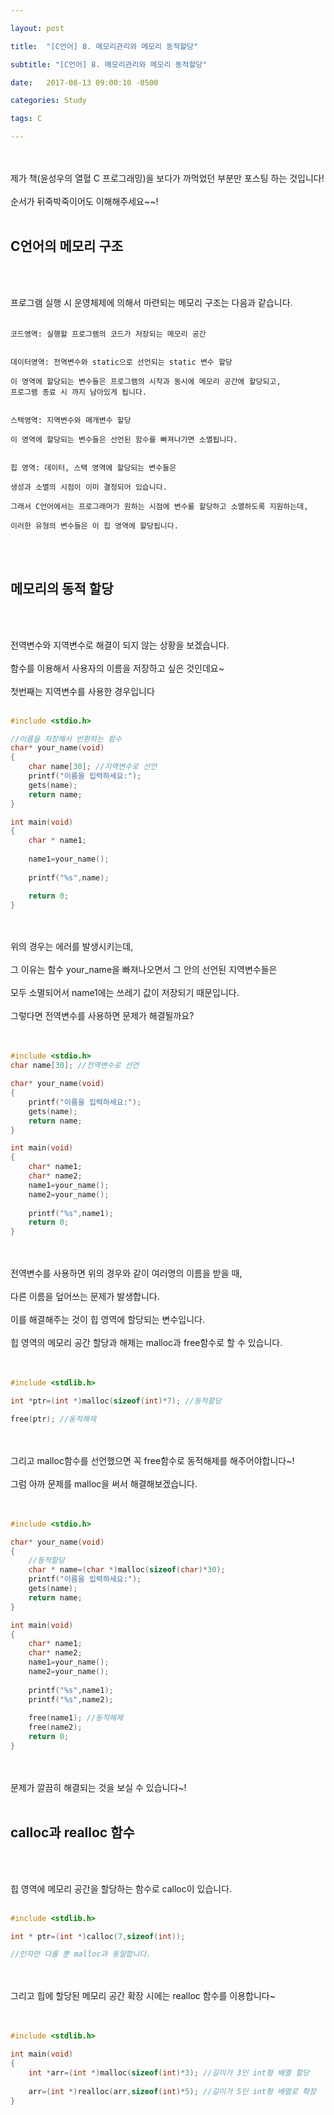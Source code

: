 ```yaml
---

layout: post

title:  "[C언어] 8. 메모리관리와 메모리 동적할당"

subtitle: "[C언어] 8. 메모리관리와 메모리 동적할당"

date:   2017-08-13 09:00:10 -0500

categories: Study

tags: C

---
```



<br>
<br>
제가 책(윤성우의 열혈 C 프로그래밍)을 보다가 까먹었던 부분만 포스팅 하는 것입니다!
<br>
<br>
순서가 뒤죽박죽이어도 이해해주세요~~!
<br>
<br>

## C언어의 메모리 구조 

<br>
<br>

프로그램 실행 시 운영체제에 의해서 마련되는 메모리 구조는 다음과 같습니다.
<br>
<br>

```
코드영역: 실행할 프로그램의 코드가 저장되는 메모리 공간


데이터영역: 전역변수와 static으로 선언되는 static 변수 할당

이 영역에 할당되는 변수들은 프로그램의 시작과 동시에 메모리 공간에 할당되고,
프로그램 종료 시 까지 남아있게 됩니다.


스택영역: 지역변수와 매개변수 할당

이 영역에 할당되는 변수들은 선언된 함수를 빠져나가면 소멸됩니다.


힙 영역: 데이터, 스택 영역에 할당되는 변수들은
 
생성과 소멸의 시점이 이미 결정되어 있습니다.

그래서 C언어에서는 프로그래머가 원하는 시점에 변수를 할당하고 소멸하도록 지원하는데,

이러한 유형의 변수들은 이 힙 영역에 할당됩니다.
```

<br>
<br>

## 메모리의 동적 할당

<br>
<br>

전역변수와 지역변수로 해결이 되지 않는 상황을 보겠습니다.
<br>
<br>
함수를 이용해서 사용자의 이름을 저장하고 싶은 것인데요~
<br>
<br>
첫번째는 지역변수를 사용한 경우입니다
<br>
<br>

```cpp
#include <stdio.h>

//이름을 저장해서 반환하는 함수
char* your_name(void)
{
	char name[30]; //지역변수로 선언
	printf("이름을 입력하세요:");
	gets(name);
	return name;
}

int main(void)
{
	char * name1;
	
	name1=your_name();
	
	printf("%s",name);

	return 0;
}
```

<br>
<br>
위의 경우는 에러를 발생시키는데,
<br>
<br>
그 이유는 함수 your_name을 빠져나오면서 그 안의 선언된 지역변수들은
<br>
<br>
모두 소멸되어서 name1에는 쓰레기 값이 저장되기 때문입니다.
<br>
<br>
그렇다면 전역변수를 사용하면 문제가 해결될까요?
<br>
<br>
<br>

```cpp
#include <stdio.h>
char name[30]; //전역변수로 선언

char* your_name(void)
{
	printf("이름을 입력하세요:");
	gets(name);
	return name;
}

int main(void)
{
	char* name1;
	char* name2;
	name1=your_name();
	name2=your_name();
	
	printf("%s",name1);
	return 0;
}
```

<br>
<br>
전역변수를 사용하면 위의 경우와 같이 여러명의 이름을 받을 때,
<br>
<br>
다른 이름을 덮어쓰는 문제가 발생합니다.
<br>
<br>
이를 해결해주는 것이 힙 영역에 할당되는 변수입니다.
<br>
<br>
힙 영역의 메모리 공간 할당과 해제는 malloc과 free함수로 할 수 있습니다.
<br>
<br>
<br>

```cpp
#include <stdlib.h>

int *ptr=(int *)malloc(sizeof(int)*7); //동적할당

free(ptr); //동적해제
```

<br>
<br>
그리고 malloc함수를 선언했으면 꼭 free함수로 동적해제를 해주어야합니다~!
<br>
<br>
그럼 아까 문제를 malloc을 써서 해결해보겠습니다.
<br>
<br>
<br>

```cpp
#include <stdio.h>

char* your_name(void)
{
	//동적할당
	char * name=(char *)malloc(sizeof(char)*30);
	printf("이름을 입력하세요:");
	gets(name);
	return name;
}

int main(void)
{
	char* name1;
	char* name2;
	name1=your_name();
	name2=your_name();
	
	printf("%s",name1);
	printf("%s",name2);
	
	free(name1); //동적해제
	free(name2);
	return 0;
}
```

<br>
<br>
문제가 깔끔히 해결되는 것을 보실 수 있습니다~!

<br>
<br>

## calloc과 realloc 함수

<br>
<br>


힙 영역에 메모리 공간을 할당하는 함수로 calloc이 있습니다.
<br>
<br>

```cpp
#include <stdlib.h>

int * ptr=(int *)calloc(7,sizeof(int));

//인자만 다를 뿐 malloc과 동일합니다.
```

<br>
<br>
그리고 힙에 할당된 메모리 공간 확장 시에는 realloc 함수를 이용합니다~
<br>
<br>
<br>

```cpp
#include <stdlib.h>

int main(void)
{
	int *arr=(int *)malloc(sizeof(int)*3); //길이가 3인 int형 배열 할당
	
	arr=(int *)realloc(arr,sizeof(int)*5); //길이가 5인 int형 배열로 확장
}
```


	



